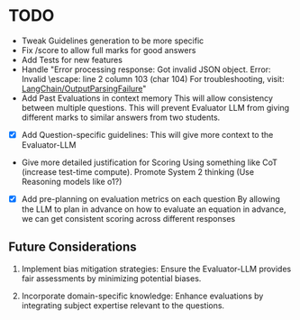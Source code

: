 # TODO

- Tweak Guidelines generation to be more specific
- Fix /score to allow full marks for good answers
- Add Tests for new features
- Handle "Error processing response: Got invalid JSON object. Error: Invalid \escape: line 2 column 103 (char 104)
For troubleshooting, visit: [LangChain/OutputParsingFailure](https://python.langchain.com/docs/troubleshooting/errors/OUTPUT_PARSING_FAILURE)"
- Add Past Evaluations in context memory
This will allow consistency between multiple questions.
This will prevent Evaluator LLM from giving different marks to similar answers from two students.
- [x] Add Question-specific guidelines:
This will give more context to the Evaluator-LLM
- Give more detailed justification for Scoring
Using something like CoT (increase test-time compute). Promote System 2 thinking
(Use Reasoning models like o1?)

- [x] Add pre-planning on evaluation metrics on each question
By allowing the LLM to plan in advance on how to evaluate an equation in advance,
we can get consistent scoring across different responses

## Future Considerations

1. Implement bias mitigation strategies:
   Ensure the Evaluator-LLM provides fair assessments by minimizing potential biases.

2. Incorporate domain-specific knowledge:
   Enhance evaluations by integrating subject expertise relevant to the questions.
